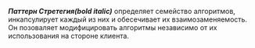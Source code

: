 ***Паттерн Стретегия(bold italic)*** определяет семейство алгоритмов, инкапсулирует каждый из них и обесечивает их взаимозаменяемость. Он позоваляет модифицировать алгоритмы независимо от их использования на стороне клиента.